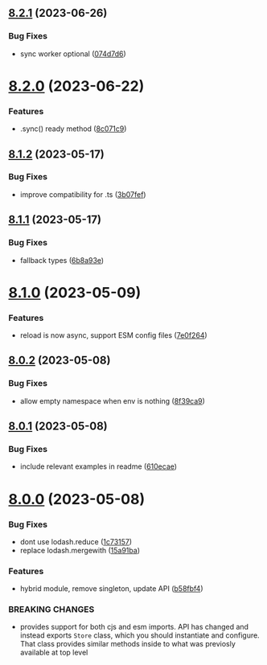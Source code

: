 ## [8.2.1](https://github.com/makeomatic/ms-conf/compare/v8.2.0...v8.2.1) (2023-06-26)


### Bug Fixes

* sync worker optional ([074d7d6](https://github.com/makeomatic/ms-conf/commit/074d7d695a09c586392f99a99c54dd8070afbefb))

# [8.2.0](https://github.com/makeomatic/ms-conf/compare/v8.1.2...v8.2.0) (2023-06-22)


### Features

* .sync() ready method ([8c071c9](https://github.com/makeomatic/ms-conf/commit/8c071c934975d7093e43e510e0c21e127f1df81c))

## [8.1.2](https://github.com/makeomatic/ms-conf/compare/v8.1.1...v8.1.2) (2023-05-17)


### Bug Fixes

* improve compatibility for .ts ([3b07fef](https://github.com/makeomatic/ms-conf/commit/3b07fef097044526412dc0d1839bfe6d02559247))

## [8.1.1](https://github.com/makeomatic/ms-conf/compare/v8.1.0...v8.1.1) (2023-05-17)


### Bug Fixes

* fallback types ([6b8a93e](https://github.com/makeomatic/ms-conf/commit/6b8a93e4ea195b60d19a41ba3bb7b986356ee979))

# [8.1.0](https://github.com/makeomatic/ms-conf/compare/v8.0.2...v8.1.0) (2023-05-09)


### Features

* reload is now async, support ESM config files ([7e0f264](https://github.com/makeomatic/ms-conf/commit/7e0f264162c28d56d7685a3002be592f2dbc0031))

## [8.0.2](https://github.com/makeomatic/ms-conf/compare/v8.0.1...v8.0.2) (2023-05-08)


### Bug Fixes

* allow empty namespace when env is nothing ([8f39ca9](https://github.com/makeomatic/ms-conf/commit/8f39ca9a815e278b47accdbf9532e49e93b44aab))

## [8.0.1](https://github.com/makeomatic/ms-conf/compare/v8.0.0...v8.0.1) (2023-05-08)


### Bug Fixes

* include relevant examples in readme ([610ecae](https://github.com/makeomatic/ms-conf/commit/610ecae557c3059cdaf3f7aa1bcea5db96e7dbbc))

# [8.0.0](https://github.com/makeomatic/ms-conf/compare/v7.0.2...v8.0.0) (2023-05-08)


### Bug Fixes

* dont use lodash.reduce ([1c73157](https://github.com/makeomatic/ms-conf/commit/1c73157a8956f2ebad65c17d871baf640b7dcc25))
* replace lodash.mergewith ([15a91ba](https://github.com/makeomatic/ms-conf/commit/15a91ba754f1440d4377d21ae68ec6096c3e57e4))


### Features

* hybrid module, remove singleton, update API ([b58fbf4](https://github.com/makeomatic/ms-conf/commit/b58fbf47a6966e68391fbbf8d6ef50658417d1de))


### BREAKING CHANGES

* provides support for both cjs and esm imports.
API has changed and instead exports `Store` class, which you should instantiate and configure.
That class provides similar methods inside to what was previosly available at top level

